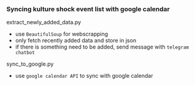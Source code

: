### Syncing kulture shock event list with google calendar

extract_newly_added_data.py
- use `BeautifulSoup` for webscrapping
- only fetch recently added data and store in json
- if there is something need to be added, send message with `telegram chatbot`

sync_to_google.py
- use `google calendar API` to sync with google calendar
